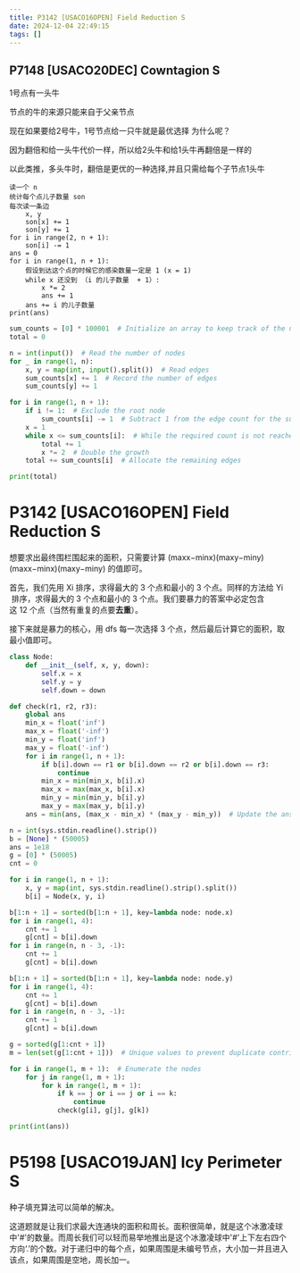 ```yaml
---
title: P3142 [USACO16OPEN] Field Reduction S
date: 2024-12-04 22:49:15
tags: []
---
```

## P7148 [USACO20DEC] Cowntagion S

1号点有一头牛

节点的牛的来源只能来自于父亲节点

现在如果要给2号牛，1号节点给一只牛就是最优选择
为什么呢？

因为翻倍和给一头牛代价一样，所以给2头牛和给1头牛再翻倍是一样的

以此类推，多头牛时，翻倍是更优的一种选择,并且只需给每个子节点1头牛

```
读一个 n
统计每个点儿子数量 son
每次读一条边
    x, y
    son[x] += 1
    son[y] += 1
for i in range(2, n + 1):
    son[i] -= 1
ans = 0
for i in range(1, n + 1):
    假设到达这个点的时候它的感染数量一定是 1 (x = 1)
    while x 还没到 （i 的儿子数量  + 1）:
        x *= 2
        ans += 1
    ans += i 的儿子数量
print(ans)
```

```py
sum_counts = [0] * 100001  # Initialize an array to keep track of the number of edges
total = 0

n = int(input())  # Read the number of nodes
for _ in range(1, n):
    x, y = map(int, input().split())  # Read edges
    sum_counts[x] += 1  # Record the number of edges
    sum_counts[y] += 1

for i in range(1, n + 1):
    if i != 1:  # Exclude the root node
        sum_counts[i] -= 1  # Subtract 1 from the edge count for the subtree
    x = 1
    while x <= sum_counts[i]:  # While the required count is not reached
        total += 1
        x *= 2  # Double the growth
    total += sum_counts[i]  # Allocate the remaining edges

print(total)
```

# P3142 [USACO16OPEN] Field Reduction S

想要求出最终围栏围起来的面积，只需要计算 (maxx−minx)(maxy−miny)(maxx−minx)(maxy−miny) 的值即可。

首先，我们先用 Xi​ 排序，求得最大的 3 个点和最小的 3 个点。同样的方法给 Yi​ 排序，求得最大的 3 个点和最小的 3 个点。我们要暴力的答案中必定包含这 12 个点（当然有重复的点要**去重**）。

接下来就是暴力的核心，用 dfs 每一次选择 3 个点，然后最后计算它的面积，取最小值即可。

```py
class Node:
    def __init__(self, x, y, down):
        self.x = x
        self.y = y
        self.down = down

def check(r1, r2, r3):
    global ans
    min_x = float('inf')
    max_x = float('-inf')
    min_y = float('inf')
    max_y = float('-inf')
    for i in range(1, n + 1):
        if b[i].down == r1 or b[i].down == r2 or b[i].down == r3:
            continue
        min_x = min(min_x, b[i].x)
        max_x = max(max_x, b[i].x)
        min_y = min(min_y, b[i].y)
        max_y = max(max_y, b[i].y)
    ans = min(ans, (max_x - min_x) * (max_y - min_y))  # Update the answer with the minimum value

n = int(sys.stdin.readline().strip())
b = [None] * (50005)
ans = 1e18
g = [0] * (50005)
cnt = 0

for i in range(1, n + 1):
    x, y = map(int, sys.stdin.readline().strip().split())
    b[i] = Node(x, y, i)

b[1:n + 1] = sorted(b[1:n + 1], key=lambda node: node.x)
for i in range(1, 4):
    cnt += 1
    g[cnt] = b[i].down
for i in range(n, n - 3, -1):
    cnt += 1
    g[cnt] = b[i].down

b[1:n + 1] = sorted(b[1:n + 1], key=lambda node: node.y)
for i in range(1, 4):
    cnt += 1
    g[cnt] = b[i].down
for i in range(n, n - 3, -1):
    cnt += 1
    g[cnt] = b[i].down

g = sorted(g[1:cnt + 1])
m = len(set(g[1:cnt + 1]))  # Unique values to prevent duplicate contributions.

for i in range(1, m + 1):  # Enumerate the nodes
    for j in range(1, m + 1):
        for k in range(1, m + 1):
            if k == j or i == j or i == k:
                continue
            check(g[i], g[j], g[k])

print(int(ans))
```

# P5198 [USACO19JAN] Icy Perimeter S

种子填充算法可以简单的解决。

这道题就是让我们求最大连通块的面积和周长。面积很简单，就是这个冰激凌球中'#'的数量。而周长我们可以轻而易举地推出是这个冰激凌球中'#'上下左右四个方向‘.’的个数。对于递归中的每个点，如果周围是未编号节点，大小加一并且进入该点，如果周围是空地，周长加一。

